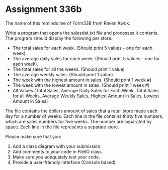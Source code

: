 # Assignment 336b

The name of this reminds me of Form33B from Raven Kwok.

Write a program that opens the salesdat.txt file and processes it contents.
The program should display the following per store:

- The total sales for each week. (Should print 5 values - one for each week).
- The average daily sales for each week. (Should print 5 values - one for each week).
- The total sales for all the weeks. (Should print 1 value)
- The average weekly sales. (Should print 1 value)
- The week with the highest amount in sales. (Should print 1 week #)
- The week with the lowest amount in sales. (Should print 1 week #)
- All Values (Total Sales, Average Daily Sales for Each Week, Total Sales for
all Weeks, Average Weekly Sales, Highest Amount in Sales, Lowest Amount in Sales)


The file contains the dollars amount of sales that a retail store made each day
for a number of weeks. Each line in the file contains thirty five numbers, which
are sales numbers for five weeks. The number are separated by space.
Each line in the file represents a separate store.

Please make sure that you:

1. Add a class diagram with your submission.
2. Add comments to your code in FileIO class.
3. Make sure you adequately test your code.
4. Provide a user-friendly interface (Console based).
